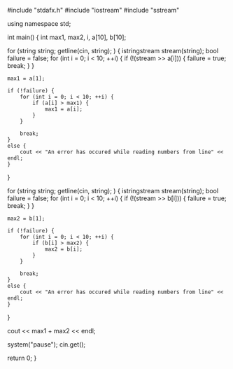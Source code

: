 
#include "stdafx.h" #include "iostream" #include "sstream"

using namespace std;

int main() { int max1, max2, i, a[10], b[10];

for (string string; getline(cin, string); ) {
	istringstream stream(string);
	bool failure = false;
	for (int i = 0; i < 10; ++i) {
		if (!(stream >> a[i])) {
			failure = true;
			break;
		}
	}

	max1 = a[1];

	if (!failure) {
		for (int i = 0; i < 10; ++i) {
			if (a[i] > max1) {
				max1 = a[i];
			}
		}

		break;
	}
	else {
		cout << "An error has occured while reading numbers from line" << endl;
	}
}

for (string string; getline(cin, string); ) {
	istringstream stream(string);
	bool failure = false;
	for (int i = 0; i < 10; ++i) {
		if (!(stream >> b[i])) {
			failure = true;
			break;
		}
	}

	max2 = b[1];

	if (!failure) {
		for (int i = 0; i < 10; ++i) {
			if (b[i] > max2) {
				max2 = b[i];
			}
		}

		break;
	}
	else {
		cout << "An error has occured while reading numbers from line" << endl;
	}
}

cout << max1 + max2 << endl;

system("pause");
cin.get();

return 0;
}
```
